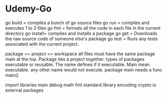 # Udemy-Go

go build  = compiles a bunch of go source files
go run    = compiles and executes 1 to 2 files
go fmt    = formats all the code in each file in the current directory
go install= compiles and installs a package
go get    = Downloads the raw source code of someone else's package
go test   = Runs any tests associated with the current project.

package == project == workspace
all files must have the same package main at the top.  Package ties a project together.
types of packages  executable or reusable. The name defines if it executable.  Main mean executable. any other name would not execute.
package main needs a func main()

import libraries
main
    debug
    math
    fmt         standard library
    encoding
    crypto
    io
    external packages

